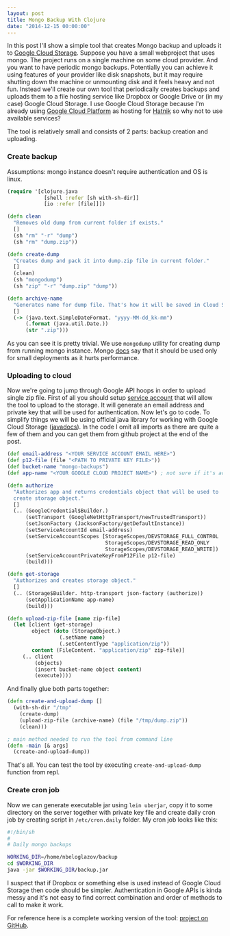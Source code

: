 ```yaml
---
layout: post
title: Mongo Backup With Clojure
date: "2014-12-15 00:00:00"
---
```


In this post I'll show a simple tool that creates Mongo backup and uploads it to [Google Cloud Storage](https://cloud.google.com/storage/). Suppose you have a small webproject that uses mongo. The project runs on a single machine on some cloud provider. And you want to have periodic mongo backups. Potentially you can achieve it using features of your provider like disk snapshots, but it may require shutting down the machine or unmounting disk and it feels heavy and not fun. Instead we'll create our own tool that periodically creates backups and uploads them to a file hosting service like Dropbox or Google Drive or (in my case) Google Cloud Storage. I use Google Cloud Storage because I'm already using [Google Cloud Platform](https://cloud.google.com/) as hosting for [Hatnik](http://hatnik.com) so why not to use available services?

The tool is relatively small and consists of 2 parts: backup creation and uploading.

### Create backup

Assumptions: mongo instance doesn't require authentication and OS is linux.

```clojure
(require '[clojure.java
            [shell :refer [sh with-sh-dir]]
            [io :refer [file]]])

(defn clean
  "Removes old dump from current folder if exists."
  []
  (sh "rm" "-r" "dump")
  (sh "rm" "dump.zip"))

(defn create-dump
  "Creates dump and pack it into dump.zip file in current folder."
  []
  (clean)
  (sh "mongodump")
  (sh "zip" "-r" "dump.zip" "dump"))

(defn archive-name
  "Generates name for dump file. That's how it will be saved in Cloud Storage."
  []
  (-> (java.text.SimpleDateFormat. "yyyy-MM-dd_kk-mm")
      (.format (java.util.Date.))
      (str ".zip")))
```

As you can see it is pretty trivial. We use `mongodump` utility for creating dump from running mongo instance. Mongo [docs](http://docs.mongodb.org/manual/core/backups/#backup-with-mongodump) say that it should be used only for small deployments as it hurts performance.

### Uploading to cloud

Now we're going to jump through Google API hoops in order to upload single zip file. First of all you should setup [service account](https://cloud.google.com/storage/docs/authentication#service_accounts) that will allow the tool to upload to the storage. It will generate an email address and private key that will be used for authentication. Now let's go to code. To simplify things we will be using official java library for working with Google Cloud Storage ([javadocs](https://developers.google.com/resources/api-libraries/documentation/storage/v1/java/latest/)). In the code I omit all imports as there are quite a few of them and you can get them from github project at the end of the post.

```clojure
(def email-address "<YOUR SERVICE ACCOUNT EMAIL HERE>")
(def p12-file (file "<PATH TO PRIVATE KEY FILE>"))
(def bucket-name "mongo-backups")
(def app-name "<YOUR GOOGLE CLOUD PROJECT NAME>") ; not sure if it's actually needed

(defn authorize
  "Authorizes app and returns credentials object that will be used to
  create storage object."
  []
  (.. (GoogleCredential$Builder.)
      (setTransport (GoogleNetHttpTransport/newTrustedTransport))
      (setJsonFactory (JacksonFactory/getDefaultInstance))
      (setServiceAccountId email-address)
      (setServiceAccountScopes [StorageScopes/DEVSTORAGE_FULL_CONTROL
                                StorageScopes/DEVSTORAGE_READ_ONLY
                                StorageScopes/DEVSTORAGE_READ_WRITE])
      (setServiceAccountPrivateKeyFromP12File p12-file)
      (build)))

(defn get-storage
  "Authorizes and creates storage object."
  []
  (.. (Storage$Builder. http-transport json-factory (authorize))
      (setApplicationName app-name)
      (build)))

(defn upload-zip-file [name zip-file]
  (let [client (get-storage)
        object (doto (StorageObject.)
                 (.setName name)
                 (.setContentType "application/zip"))
        content (FileContent. "application/zip" zip-file)]
     (.. client
         (objects)
         (insert bucket-name object content)
         (execute))))
```

And finally glue both parts together:

```clojure
(defn create-and-upload-dump []
  (with-sh-dir "/tmp"
    (create-dump)
    (upload-zip-file (archive-name) (file "/tmp/dump.zip"))
    (clean)))

; main method needed to run the tool from command line
(defn -main [& args]
  (create-and-upload-dump))
```

That's all. You can test the tool by executing `create-and-upload-dump` function from repl.

### Create cron job

Now we can generate executable jar using `lein uberjar`, copy it to some directory on the server together with private key file and create daily cron job by creating script in `/etc/cron.daily` folder. My cron job looks like this:

```bash
#!/bin/sh
#
# Daily mongo backups

WORKING_DIR=/home/nbeloglazov/backup
cd $WORKING_DIR
java -jar $WORKING_DIR/backup.jar
```

I suspect that if Dropbox or something else is used instead of Google Cloud Storage then code should be simpler. Authentication in Google APIs is kinda messy and it's not easy to find correct combination and order of methods to call to make it work.

For reference here is a complete working version of the tool: [project on GitHub](https://github.com/nbeloglazov/hatnik/tree/master/tools/backup).

